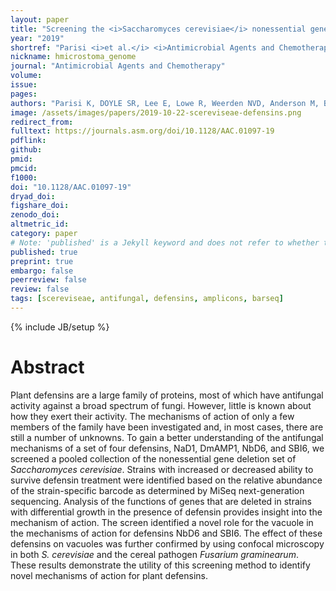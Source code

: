 ```yaml
---
layout: paper
title: "Screening the <i>Saccharomyces cerevisiae</i> nonessential gene Deletion library reveals diverse mechanisms of action for antifungal plant defensins"
year: "2019"
shortref: "Parisi <i>et al.</i> <i>Antimicrobial Agents and Chemotherapy</i> 2019"
nickname: hmicrostoma_genome
journal: "Antimicrobial Agents and Chemotherapy"
volume: 
issue:
pages: 
authors: "Parisi K, DOYLE SR, Lee E, Lowe R, Weerden NVD, Anderson M, Bleackley M. "
image: /assets/images/papers/2019-10-22-scereviseae-defensins.png
redirect_from: 
fulltext: https://journals.asm.org/doi/10.1128/AAC.01097-19
pdflink: 
github:
pmid: 
pmcid: 
f1000: 
doi: "10.1128/AAC.01097-19"
dryad_doi:
figshare_doi: 
zenodo_doi: 
altmetric_id: 
category: paper
# Note: 'published' is a Jekyll keyword and does not refer to whether the paper is published, but rather to whether this Markdown should be part of the rendered site.
published: true
preprint: true
embargo: false	
peerreview: false
review: false
tags: [scereviseae, antifungal, defensins, amplicons, barseq]
---
```

{% include JB/setup %}

# Abstract 

Plant defensins are a large family of proteins, most of which have antifungal activity against a broad spectrum of fungi. However, little is known about how they exert their activity. The mechanisms of action of only a few members of the family have been investigated and, in most cases, there are still a number of unknowns. To gain a better understanding of the antifungal mechanisms of a set of four defensins, NaD1, DmAMP1, NbD6, and SBI6, we screened a pooled collection of the nonessential gene deletion set of *Saccharomyces cerevisiae*. Strains with increased or decreased ability to survive defensin treatment were identified based on the relative abundance of the strain-specific barcode as determined by MiSeq next-generation sequencing. Analysis of the functions of genes that are deleted in strains with differential growth in the presence of defensin provides insight into the mechanism of action. The screen identified a novel role for the vacuole in the mechanisms of action for defensins NbD6 and SBI6. The effect of these defensins on vacuoles was further confirmed by using confocal microscopy in both *S. cerevisiae* and the cereal pathogen *Fusarium graminearum*. These results demonstrate the utility of this screening method to identify novel mechanisms of action for plant defensins.


